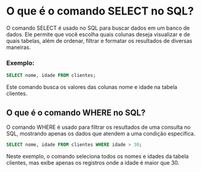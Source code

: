 # O que é o comando SELECT no SQL?

O comando SELECT é usado no SQL para buscar dados em um banco de dados. Ele permite que você escolha quais colunas deseja visualizar e de quais tabelas, além de ordenar, filtrar e formatar os resultados de diversas maneiras.

### Exemplo:

```sql
SELECT nome, idade FROM clientes;
```
Este comando busca os valores das colunas nome e idade na tabela clientes.

## O que é o comando WHERE no SQL?

O comando WHERE é usado para filtrar os resultados de uma consulta no SQL, mostrando apenas os dados que atendem a uma condição específica.

```sql
SELECT nome, idade FROM clientes WHERE idade > 30;
```

Neste exemplo, o comando seleciona todos os nomes e idades da tabela clientes, mas exibe apenas os registros onde a idade é maior que 30.